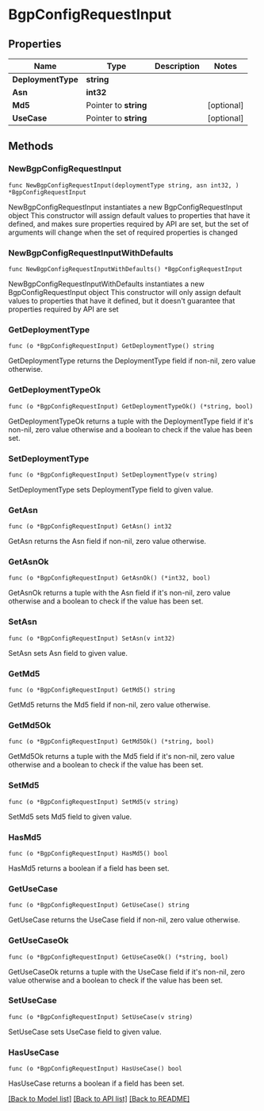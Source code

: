 # BgpConfigRequestInput

## Properties

Name | Type | Description | Notes
------------ | ------------- | ------------- | -------------
**DeploymentType** | **string** |  | 
**Asn** | **int32** |  | 
**Md5** | Pointer to **string** |  | [optional] 
**UseCase** | Pointer to **string** |  | [optional] 

## Methods

### NewBgpConfigRequestInput

`func NewBgpConfigRequestInput(deploymentType string, asn int32, ) *BgpConfigRequestInput`

NewBgpConfigRequestInput instantiates a new BgpConfigRequestInput object
This constructor will assign default values to properties that have it defined,
and makes sure properties required by API are set, but the set of arguments
will change when the set of required properties is changed

### NewBgpConfigRequestInputWithDefaults

`func NewBgpConfigRequestInputWithDefaults() *BgpConfigRequestInput`

NewBgpConfigRequestInputWithDefaults instantiates a new BgpConfigRequestInput object
This constructor will only assign default values to properties that have it defined,
but it doesn't guarantee that properties required by API are set

### GetDeploymentType

`func (o *BgpConfigRequestInput) GetDeploymentType() string`

GetDeploymentType returns the DeploymentType field if non-nil, zero value otherwise.

### GetDeploymentTypeOk

`func (o *BgpConfigRequestInput) GetDeploymentTypeOk() (*string, bool)`

GetDeploymentTypeOk returns a tuple with the DeploymentType field if it's non-nil, zero value otherwise
and a boolean to check if the value has been set.

### SetDeploymentType

`func (o *BgpConfigRequestInput) SetDeploymentType(v string)`

SetDeploymentType sets DeploymentType field to given value.


### GetAsn

`func (o *BgpConfigRequestInput) GetAsn() int32`

GetAsn returns the Asn field if non-nil, zero value otherwise.

### GetAsnOk

`func (o *BgpConfigRequestInput) GetAsnOk() (*int32, bool)`

GetAsnOk returns a tuple with the Asn field if it's non-nil, zero value otherwise
and a boolean to check if the value has been set.

### SetAsn

`func (o *BgpConfigRequestInput) SetAsn(v int32)`

SetAsn sets Asn field to given value.


### GetMd5

`func (o *BgpConfigRequestInput) GetMd5() string`

GetMd5 returns the Md5 field if non-nil, zero value otherwise.

### GetMd5Ok

`func (o *BgpConfigRequestInput) GetMd5Ok() (*string, bool)`

GetMd5Ok returns a tuple with the Md5 field if it's non-nil, zero value otherwise
and a boolean to check if the value has been set.

### SetMd5

`func (o *BgpConfigRequestInput) SetMd5(v string)`

SetMd5 sets Md5 field to given value.

### HasMd5

`func (o *BgpConfigRequestInput) HasMd5() bool`

HasMd5 returns a boolean if a field has been set.

### GetUseCase

`func (o *BgpConfigRequestInput) GetUseCase() string`

GetUseCase returns the UseCase field if non-nil, zero value otherwise.

### GetUseCaseOk

`func (o *BgpConfigRequestInput) GetUseCaseOk() (*string, bool)`

GetUseCaseOk returns a tuple with the UseCase field if it's non-nil, zero value otherwise
and a boolean to check if the value has been set.

### SetUseCase

`func (o *BgpConfigRequestInput) SetUseCase(v string)`

SetUseCase sets UseCase field to given value.

### HasUseCase

`func (o *BgpConfigRequestInput) HasUseCase() bool`

HasUseCase returns a boolean if a field has been set.


[[Back to Model list]](../README.md#documentation-for-models) [[Back to API list]](../README.md#documentation-for-api-endpoints) [[Back to README]](../README.md)


